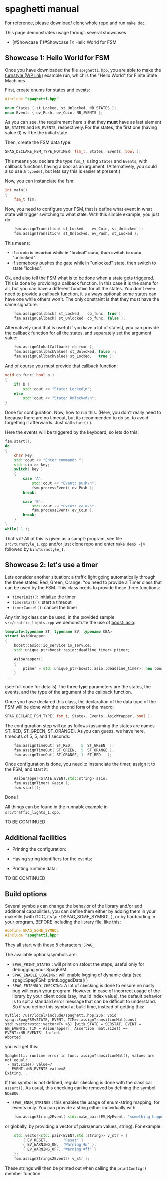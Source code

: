 # spaghetti manual

For reference, please download/ clone whole repo and run ```make doc```.

This page demonstrates usage through several showcases

- [#Showcase 1](#Showcase 1): Hello World for FSM


## Showcase 1: Hello World for FSM

Once you have downloaded the file ```spaghetti.hpp```, you are able to make the [turnstyle (WP link)](https://en.wikipedia.org/wiki/Finite-state_machine#Example:_coin-operated_turnstile) example run, which is the "Hello World" for Finite State Machines.

First, create enums for states and events:

```C++
#include "spaghetti.hpp"

enum States { st_Locked, st_Unlocked, NB_STATES };
enum Events { ev_Push, ev_Coin, NB_EVENTS };
```

As you can see, the requirement here is that they **must** have as last element
```NB_STATES``` and ```NB_EVENTS```, respectively.
For the states, the first one (having value 0) will be the initial state.

Then, create the FSM data type:
```C++
SPAG_DECLARE_FSM_TYPE_NOTIMER( fsm_t, States, Events, bool );
```
This means you declare the type ```fsm_t```, using ```States``` and ```Events```, with callback functions having a bool as an argument.
(Alternatively, you could also use a ```typedef```, but lets say this is easier at present.)

Now, you can instanciate the fsm:

```C++
int main()
{
	fsm_t fsm;
```

Now, you need to configure your FSM, that is define what event in what state will trigger switching to what state.
With this simple example, you just do:
```C++
	fsm.assignTransition( st_Locked,   ev_Coin, st_Unlocked );
	fsm.assignTransition( st_Unlocked, ev_Push, st_Locked );
```
This means:
- if a coin is inserted while in "locked" state, then switch to state "unlocked".
- if somebody pushes the gate while in "unlocked" state, then switch to state "locked".

Ok, and also tell the FSM what is to be done when a state gets triggered.
This is done by providing a callback function.
In this case it is the same for all, but you can have a different function for all the states.
You don't even need to provide a callback function, it is always optional:
some states can have one while others won't.
The only constraint is that they must have the same signature.

```C++
	fsm.assignCallback( st_Locked,   cb_func, true );
	fsm.assignCallback( st_Unlocked, cb_func, false );
```

Alternatively (and that is useful if you have a lot of states), you can provide the callback function for all the states, and separately set the argument value:

```C++
	fsm.assignGlobalCallback( cb_func );
	fsm.assignCallbackValue( st_Unlocked, false );
	fsm.assignCallbackValue( st_Locked,   true );
```

And of course you must provide that callback function:

```C++
void cb_func( bool b )
{
	if( b )
		std::cout << "State: Locked\n";
	else
		std::cout << "State: Unlocked\n";
}
```
Done for configuration.
Now, how to run this. (Here, you don't really need to because there are no timeout, but its recommended to do so, to avoid forgetting it afterwards. Just call ```start()``` ).

Here the events will be triggered by the keyboard, so lets do this:
```C++
fsm.start();
do
{
	char key;
	std::cout << "Enter command: ";
	std::cin >> key;
	switch( key )
	{
		case 'A':
			std::cout << "Event: push\n";
			fsm.processEvent( ev_Push );
		break;

		case 'B':
			std::cout << "Event: coin\n";
			fsm.processEvent( ev_Coin );
		break;
	}
}
while( 1 );
```

That's it!
All of this is given as a sample program,
see file ```src/turnstyle_1.cpp``` and/or just clone repo and enter
```make demo -j4``` followed by ```bin/turnstyle_1```.


## Showcase 2: let's use a timer

Lets consider another situation: a traffic light going automatically through the three states: Red, Green, Orange.
You need to provide a Timer class that can be used by the FSM.
This class needs to provide these three functions:
- ```timerInit()```: initialize the timer
- ```timerStart()```: start a timeout
- ```timerCancel()```: cancel the timer

Any timing class can be used, in the provided sample ```src/traffic_lights.cpp``` we demonstrate the use of [boost::asio](http://www.boost.org/doc/libs/release/libs/asio/):
```C++
template<typename ST, typename EV, typename CBA>
struct AsioWrapper
{
	boost::asio::io_service io_service;
	std::unique_ptr<boost::asio::deadline_timer> ptimer;

	AsioWrapper()
	{
		ptimer = std::unique_ptr<boost::asio::deadline_timer>( new boost::asio::deadline_timer(io_service) );
	}
...
```
(see full code for details)
The three type parameters are the states, the events, and the type of the argument of the callback function.

Once you have declared this class, the declaration of the data type of the FSM will be done with the second form of the macro:
```C++
SPAG_DECLARE_FSM_TYPE( fsm_t, States, Events, AsioWrapper, bool );
```
The configuration step will go as follows (assuming the states are names ST_RED, ST_GREEN, ST_ORANGE).
As you can guess, we have here, timeouts of 5, 5, and 1 seconds:

```C++
	fsm.assignTimeOut( ST_RED,    5, ST_GREEN  );
	fsm.assignTimeOut( ST_GREEN,  5, ST_ORANGE );
	fsm.assignTimeOut( ST_ORANGE, 1, ST_RED   );
```

Once configuration is done, you need to instanciate the timer, assign it to the FSM, and start it:

```C++
	AsioWrapper<STATE,EVENT,std::string> asio;
	fsm.assignTimer( &asio );
	fsm.start();
```

Done !

All things can be found in the runnable example in ```src/traffic_lights_1.cpp```.



TO BE CONTINUED


## Additional facilities

- Printing the configuration:

- Having string identifiers for the events:

- Printing runtime data:


TO BE CONTINUED

## Build options

Several symbols can change the behavior of the library and/or add additional capabilities, you can define them either by adding them in your makefile
(with GCC, its \c -DSPAG_SOME_SYMBOL ), or by hardcoding in your program, BEFORE including the library file, like this:

```C++
#define SPAG_SOME_SYMBOL
#include "spaghetti.hpp"
```

They all start with these 5 characters: ```SPAG_```

The available options/symbols are:
- ```SPAG_PRINT_STATES``` : will print on stdout the steps, useful only for debugging your SpagFSM
- ```SPAG_ENABLE_LOGGING``` : will enable logging of dynamic data (see spag::SpagFSM::printLoggedData() )
- ```SPAG_FRIENDLY_CHECKING```: A lot of checking is done to ensure no nasty bug will crash your program.
However, in case of incorrect usage of the library by your client code (say, invalid index value),
the default behavior is to spit a standard error message that can be difficult to understand.
So if you define this symbol at build time, instead of getting this:
```
myfile: /usr/local/include/spaghetti.hpp:236: void spag::SpagFSM<STATE, EVENT, TIM>::assignTransitionMat(const std::vector<std::vector<T> >&) [with STATE = SERSTAT; EVENT = EN_EVENTS; TIM = AsioWrapper]: Assertion `mat.size() == EVENT::NB_EVENTS' failed.
Aborted
```
you will get this:
```
Spaghetti: runtime error in func: assignTransitionMat(), values are not equal:
 - mat.size() value=7
 - EVENT::NB_EVENTS value=8
Exiting...
```
If this symbol is not defined, regular checking is done with the classical ```assert()```.
As usual, this checking can be removed by defining the symbol ```NDEBUG```.

- ```SPAG_ENUM_STRINGS``` : this enables the usage of enum-string mapping, for events only.
You can provide a string either individually with
```C++
	fsm.assignString2Event( std::make_pair(EV_MyEvent, "something happened" );
```
or globally, by providing a vector of pairs(enum values, string). For example:
```C++
	std::vector<std::pair<EVENT,std::string>> v_str = {
		{ EV_RESET,       "Reset" },
		{ EV_WARNING_ON,  "Warning On" },
		{ EV_WARNING_OFF, "Warning Off" }
	};
	fsm.assignStrings2Events( v_str );
```
These strings will then be printed out when calling the ```printConfig()``` member function.

